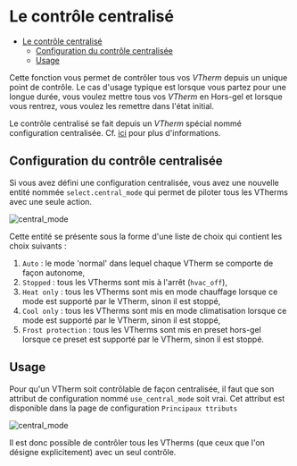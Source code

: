 
# Le contrôle centralisé

- [Le contrôle centralisé](#le-contrôle-centralisé)
  - [Configuration du contrôle centralisée](#configuration-du-contrôle-centralisée)
  - [Usage](#usage)

Cette fonction vous permet de contrôler tous vos _VTherm_ depuis un unique point de contrôle.
Le cas d'usage typique est lorsque vous partez pour une longue durée, vous voulez mettre tous vos _VTherm_ en Hors-gel et lorsque vous rentrez, vous voulez les remettre dans l'état initial.

Le contrôle centralisé se fait depuis un _VTherm_ spécial nommé configuration centralisée. Cf. [ici](creation.md#configuration-centralisée) pour plus d'informations.

## Configuration du contrôle centralisée

Si vous avez défini une configuration centralisée, vous avez une nouvelle entité nommée `select.central_mode` qui permet de piloter tous les VTherms avec une seule action.

![central_mode](images/central-mode.png)

Cette entité se présente sous la forme d'une liste de choix qui contient les choix suivants :
1. `Auto` : le mode 'normal' dans lequel chaque VTherm se comporte de façon autonome,
2. `Stopped` : tous les VTherms sont mis à l'arrêt (`hvac_off`),
3. `Heat only` : tous les VTherms sont mis en mode chauffage lorsque ce mode est supporté par le VTherm, sinon il est stoppé,
4. `Cool only` : tous les VTherms sont mis en mode climatisation lorsque ce mode est supporté par le VTherm, sinon il est stoppé,
5. `Frost protection` : tous les VTherms sont mis en preset hors-gel lorsque ce preset est supporté par le VTherm, sinon il est stoppé.

## Usage

Pour qu'un VTherm soit contrôlable de façon centralisée, il faut que son attribut de configuration nommé `use_central_mode` soit vrai. Cet attribut est disponible dans la page de configuration `Principaux ttributs`

![central_mode](images/use-central-mode.png)

Il est donc possible de contrôler tous les VTherms (que ceux que l'on désigne explicitement) avec un seul contrôle.

